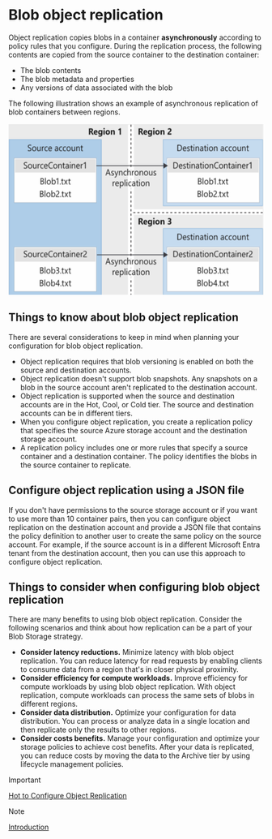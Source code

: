 # Blob object replication

Object replication copies blobs in a container **asynchronously** according to policy rules that you configure. During the replication process, the following contents are copied from the source container to the destination container:

- The blob contents
- The blob metadata and properties
- Any versions of data associated with the blob

The following illustration shows an example of asynchronous replication of blob containers between regions.

<img src="./img/blob_replic.png" width="540" height="338 \">

## Things to know about blob object replication

There are several considerations to keep in mind when planning your configuration for blob object replication.

- Object replication requires that blob versioning is enabled on both the source and destination accounts.
- Object replication doesn't support blob snapshots. Any snapshots on a blob in the source account aren't replicated to the destination account.
- Object replication is supported when the source and destination accounts are in the Hot, Cool, or Cold tier. The source and destination accounts can be in different tiers.
- When you configure object replication, you create a replication policy that specifies the source Azure storage account and the destination storage account.
- A replication policy includes one or more rules that specify a source container and a destination container. The policy identifies the blobs in the source container to replicate.

## Configure object replication using a JSON file

If you don't have permissions to the source storage account or if you want to use more than 10 container pairs, then you can configure object replication on the destination account and provide a JSON file that contains the policy definition to another user to create the same policy on the source account. For example, if the source account is in a different Microsoft Entra tenant from the destination account, then you can use this approach to configure object replication.

## Things to consider when configuring blob object replication

There are many benefits to using blob object replication. Consider the following scenarios and think about how replication can be a part of your Blob Storage strategy.

- **Consider latency reductions.** Minimize latency with blob object replication. You can reduce latency for read requests by enabling clients to consume data from a region that's in closer physical proximity.
- **Consider efficiency for compute workloads.** Improve efficiency for compute workloads by using blob object replication. With object replication, compute workloads can process the same sets of blobs in different regions.
- **Consider data distribution.** Optimize your configuration for data distribution. You can process or analyze data in a single location and then replicate only the results to other regions.
- **Consider costs benefits.** Manage your configuration and optimize your storage policies to achieve cost benefits. After your data is replicated, you can reduce costs by moving the data to the Archive tier by using lifecycle management policies.

>[!IMPORTANT]
>[Hot to Configure Object Replication](https://learn.microsoft.com/en-us/azure/storage/blobs/object-replication-configure)
<!-- MD028/no-blanks-blockquote -->
>[!NOTE]
>[Introduction](https://learn.microsoft.com/en-us/training/modules/configure-blob-storage/6-determine-blob-object-replication)
